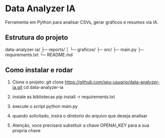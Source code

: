 # Data Analyzer IA

Ferramenta em Python para analisar CSVs, gerar gráficos e resumos via IA.

## Estrutura do projeto

data-analyzer-ia/
├─ reports/
│  └─ graficos/
├─ src/
├─ main.py
├─ requirements.txt
└─ README.md

## Como instalar e rodar

1. Clone o projeto:
git clone https://github.com/seu-usuario/data-analyzer-ia.git
cd data-analyzer-ia

2. instale as bibliotecas
pip install -r requirements.txt

3. execute o script
python main.py

4. quando solicitado, insira o diretorio do arquivo que deseja analisar

5. Atenção, voce precisará substituir a chave OPENAI_KEY para a sua propria chave

